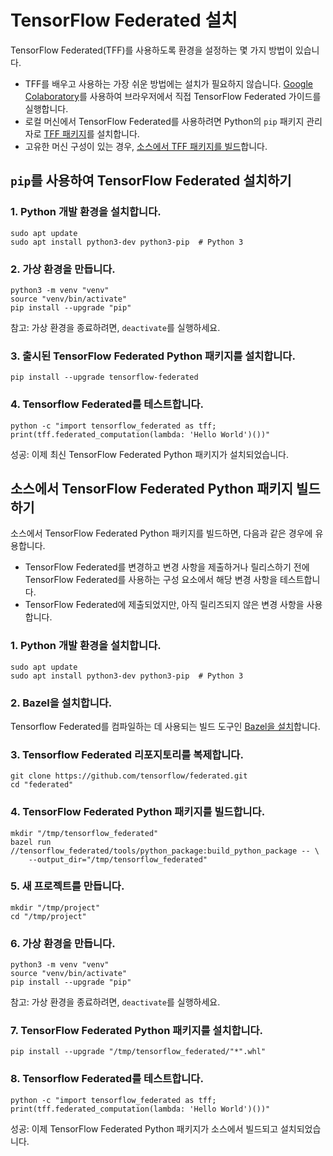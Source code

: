 # TensorFlow Federated 설치

TensorFlow Federated(TFF)를 사용하도록 환경을 설정하는 몇 가지 방법이 있습니다.

- TFF를 배우고 사용하는 가장 쉬운 방법에는 설치가 필요하지 않습니다. [Google Colaboratory](https://colab.research.google.com/notebooks/welcome.ipynb)를 사용하여 브라우저에서 직접 TensorFlow Federated 가이드를 실행합니다.
- 로컬 머신에서 TensorFlow Federated를 사용하려면 Python의 `pip` 패키지 관리자로 [TFF 패키지](#install-tensorflow-federated-using-pip)를 설치합니다.
- 고유한 머신 구성이 있는 경우, [소스에서 TFF 패키지를 빌드](#build-the-tensorflow-federated-python-package-from-source)합니다.

## `pip`를 사용하여 TensorFlow Federated 설치하기

### 1. Python 개발 환경을 설치합니다.

<pre class="prettyprint lang-bsh">
<code class="devsite-terminal">sudo apt update</code>
<code class="devsite-terminal">sudo apt install python3-dev python3-pip  # Python 3</code>
</pre>

### 2. 가상 환경을 만듭니다.

<pre class="prettyprint lang-bsh">
<code class="devsite-terminal">python3 -m venv "venv"</code>
<code class="devsite-terminal">source "venv/bin/activate"</code>
<code class="devsite-terminal tfo-terminal-venv">pip install --upgrade "pip"</code>
</pre>

참고: 가상 환경을 종료하려면, `deactivate`를 실행하세요.

### 3. 출시된 TensorFlow Federated Python 패키지를 설치합니다.

<pre class="prettyprint lang-bsh">
<code class="devsite-terminal tfo-terminal-venv">pip install --upgrade tensorflow-federated</code>
</pre>

### 4. Tensorflow Federated를 테스트합니다.

<pre class="prettyprint lang-bsh">
<code class="devsite-terminal tfo-terminal-venv">python -c "import tensorflow_federated as tff; print(tff.federated_computation(lambda: 'Hello World')())"</code>
</pre>

성공: 이제 최신 TensorFlow Federated Python 패키지가 설치되었습니다.

## 소스에서 TensorFlow Federated Python 패키지 빌드하기

소스에서 TensorFlow Federated Python 패키지를 빌드하면, 다음과 같은 경우에 유용합니다.

- TensorFlow Federated를 변경하고 변경 사항을 제출하거나 릴리스하기 전에 TensorFlow Federated를 사용하는 구성 요소에서 해당 변경 사항을 테스트합니다.
- TensorFlow Federated에 제출되었지만, 아직 릴리즈되지 않은 변경 사항을 사용합니다.

### 1. Python 개발 환경을 설치합니다.

<pre class="prettyprint lang-bsh">
<code class="devsite-terminal">sudo apt update</code>
<code class="devsite-terminal">sudo apt install python3-dev python3-pip  # Python 3</code>
</pre>

### 2. Bazel을 설치합니다.

Tensorflow Federated를 컴파일하는 데 사용되는 빌드 도구인 [Bazel을 설치](https://docs.bazel.build/versions/master/install.html)합니다.

### 3. Tensorflow Federated 리포지토리를 복제합니다.

<pre class="prettyprint lang-bsh">
<code class="devsite-terminal">git clone https://github.com/tensorflow/federated.git</code>
<code class="devsite-terminal">cd "federated"</code>
</pre>

### 4. TensorFlow Federated Python 패키지를 빌드합니다.

<pre class="prettyprint lang-bsh">
<code class="devsite-terminal">mkdir "/tmp/tensorflow_federated"</code>
<code class="devsite-terminal">bazel run //tensorflow_federated/tools/python_package:build_python_package -- \
    --output_dir="/tmp/tensorflow_federated"</code>
</pre>

### 5. 새 프로젝트를 만듭니다.

<pre class="prettyprint lang-bsh">
<code class="devsite-terminal">mkdir "/tmp/project"</code>
<code class="devsite-terminal">cd "/tmp/project"</code>
</pre>

### 6. 가상 환경을 만듭니다.

<pre class="prettyprint lang-bsh">
<code class="devsite-terminal">python3 -m venv "venv"</code>
<code class="devsite-terminal">source "venv/bin/activate"</code>
<code class="devsite-terminal tfo-terminal-venv">pip install --upgrade "pip"</code>
</pre>

참고: 가상 환경을 종료하려면, `deactivate`를 실행하세요.

### 7. TensorFlow Federated Python 패키지를 설치합니다.

<pre class="prettyprint lang-bsh">
<code class="devsite-terminal tfo-terminal-venv">pip install --upgrade "/tmp/tensorflow_federated/"*".whl"</code>
</pre>

### 8. Tensorflow Federated를 테스트합니다.

<pre class="prettyprint lang-bsh">
<code class="devsite-terminal tfo-terminal-venv">python -c "import tensorflow_federated as tff; print(tff.federated_computation(lambda: 'Hello World')())"</code>
</pre>

성공: 이제 TensorFlow Federated Python 패키지가 소스에서 빌드되고 설치되었습니다.
